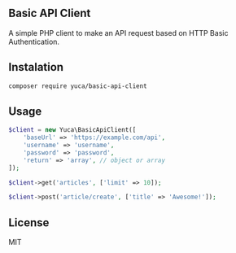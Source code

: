 Basic API Client
----------------

A simple PHP client to make an API request based on HTTP Basic Authentication.

Instalation
-----------

```sh
composer require yuca/basic-api-client
```

Usage
-----

```php
$client = new Yuca\BasicApiClient([
    'baseUrl' => 'https://example.com/api',
    'username' => 'username',
    'password' => 'password',
    'return' => 'array', // object or array
]);

$client->get('articles', ['limit' => 10]);

$client->post('article/create', ['title' => 'Awesome!']);
```

License
-------
MIT
